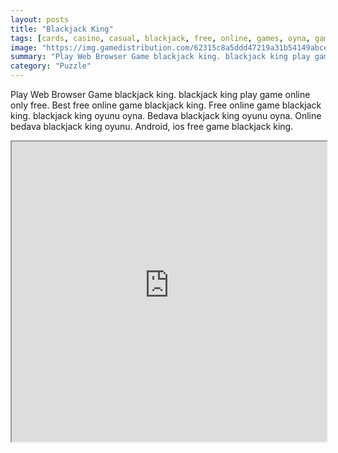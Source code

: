 ```yaml
---
layout: posts
title: "Blackjack King"
tags: [cards, casino, casual, blackjack, free, online, games, oyna, game, free, games, play, play, games]
image: "https://img.gamedistribution.com/62315c8a5ddd47219a31b54149abceec.jpg"
summary: "Play Web Browser Game blackjack king. blackjack king play game online only free. Best free online game blackjack king. Free online game blackjack king. blackjack king oyunu oyna. Bedava blackjack king oyunu oyna. Online bedava blackjack king oyunu. Android, ios free game blackjack king."
category: "Puzzle"
---
```


Play Web Browser Game blackjack king. blackjack king play game online only free. Best free online game blackjack king. Free online game blackjack king. blackjack king oyunu oyna. Bedava blackjack king oyunu oyna. Online bedava blackjack king oyunu. Android, ios free game blackjack king.

<iframe width="100%" height="480px;" src="https://html5.gamedistribution.com/62315c8a5ddd47219a31b54149abceec/"></iframe>